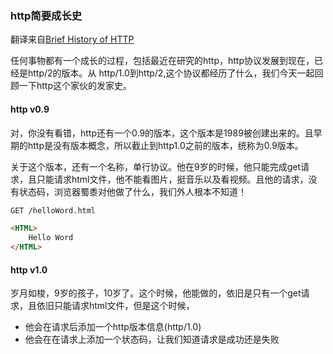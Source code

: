 ### http简要成长史

翻译来自[Brief History of HTTP](https://hpbn.co/brief-history-of-http/)

任何事物都有一个成长的过程，包括最近在研究的http，http协议发展到现在，已经是http/2的版本。从 http/1.0到http/2,这个协议都经历了什么，我们今天一起回顾一下http这个家伙的发家史。

#### http v0.9
对，你没有看错，http还有一个0.9的版本，这个版本是1989被创建出来的。且早期的http是没有版本概念，所以截止到http1.0之前的版本，统称为0.9版本。

关于这个版本，还有一个名称，单行协议。他在9岁的时候，他只能完成get请求，且只能请求html文件，他不能看图片，挺音乐以及看视频。且他的请求，没有状态码，浏览器蜀黍对他做了什么，我们外人根本不知道！

``` html
GET /helloWord.html
```

``` html
<HTML>
    Hello Word
</HTML>
```

#### http v1.0
岁月如梭，9岁的孩子，10岁了。这个时候，他能做的，依旧是只有一个get请求，且依旧只能请求html文件，但是这个时候，
* 他会在请求后添加一个http版本信息(http/1.0)
* 他会在在请求上添加一个状态码，让我们知道请求是成功还是失败
